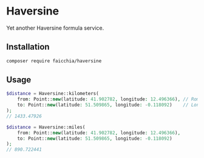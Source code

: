 # Haversine

Yet another Haversine formula service.

## Installation

```bash
composer require faicchia/haversine
```

## Usage

```php
$distance = Haversine::kilometers(
    from: Point::new(latitude: 41.902782, longitude: 12.496366), // Rome
    to: Point::new(latitude: 51.509865, longitude: -0.118092)    // London
);
// 1433.47926

$distance = Haversine::miles(
    from: Point::new(latitude: 41.902782, longitude: 12.496366), 
    to: Point::new(latitude: 51.509865, longitude: -0.118092)    
);
// 890.722441
```
